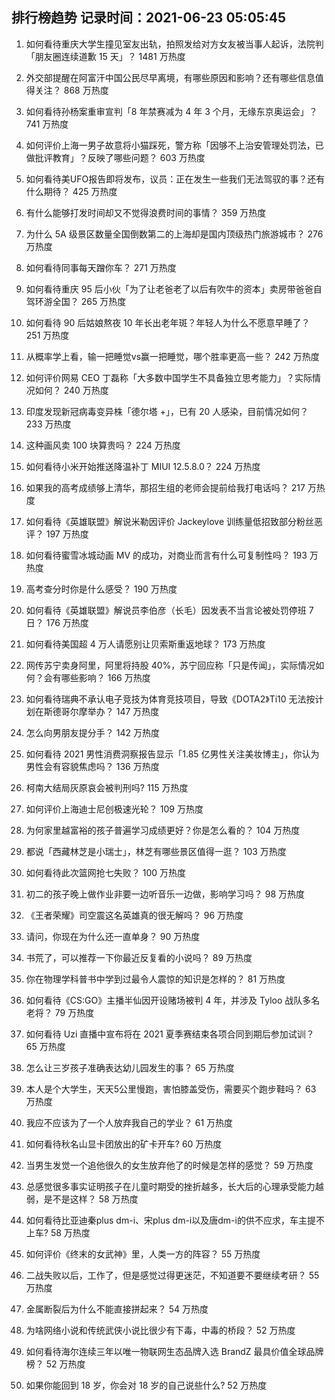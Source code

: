 
## 排行榜趋势 记录时间：2021-06-23 05:05:45
  
  1. 如何看待重庆大学生撞见室友出轨，拍照发给对方女友被当事人起诉，法院判「朋友圈连续道歉 15 天」？ 1481 万热度
    
  2. 外交部提醒在阿富汗中国公民尽早离境，有哪些原因和影响？还有哪些信息值得关注？ 868 万热度
    
  3. 如何看待孙杨案重审宣判「8 年禁赛减为 4 年 3 个月，无缘东京奥运会」？ 741 万热度
    
  4. 如何评价上海一男子故意将小猫踩死，警方称「因够不上治安管理处罚法，已做批评教育」？反映了哪些问题？ 603 万热度
    
  5. 如何看待美UFO报告即将发布，议员：正在发生一些我们无法驾驭的事？还有什么期待？ 425 万热度
    
  6. 有什么能够打发时间却又不觉得浪费时间的事情？ 359 万热度
    
  7. 为什么 5A 级景区数量全国倒数第二的上海却是国内顶级热门旅游城市？ 276 万热度
    
  8. 如何看待同事每天蹭你车？ 271 万热度
    
  9. 如何看待重庆 95 后小伙「为了让老爸老了以后有吹牛的资本」卖房带爸爸自驾环游全国？ 265 万热度
    
  10. 如何看待 90 后姑娘熬夜 10 年长出老年斑？年轻人为什么不愿意早睡了？ 251 万热度
    
  11. 从概率学上看，输一把睡觉vs赢一把睡觉，哪个胜率更高一些？ 242 万热度
    
  12. 如何评价网易 CEO 丁磊称「大多数中国学生不具备独立思考能力」？实际情况如何？ 240 万热度
    
  13. 印度发现新冠病毒变异株「德尔塔 +」，已有 20 人感染，目前情况如何？ 233 万热度
    
  14. 这种画风卖 100 块算贵吗？ 224 万热度
    
  15. 如何看待小米开始推送降温补丁 MIUI 12.5.8.0？ 224 万热度
    
  16. 如果我的高考成绩够上清华，那招生组的老师会提前给我打电话吗？ 217 万热度
    
  17. 如何看待《英雄联盟》解说米勒因评价 Jackeylove 训练量低招致部分粉丝恶评？ 197 万热度
    
  18. 如何看待蜜雪冰城动画 MV 的成功，对商业而言有什么可复制性吗？ 193 万热度
    
  19. 高考查分时你是什么感受？ 190 万热度
    
  20. 如何看待《英雄联盟》解说员李伯彦（长毛）因发表不当言论被处罚停班 7 日？ 176 万热度
    
  21. 如何看待美国超 4 万人请愿别让贝索斯重返地球？ 173 万热度
    
  22. 网传苏宁卖身阿里，阿里将持股 40%，苏宁回应称「只是传闻」，实际情况如何？会有哪些影响？ 166 万热度
    
  23. 如何看待瑞典不承认电子竞技为体育竞技项目，导致《DOTA2》Ti10 无法按计划在斯德哥尔摩举办？ 147 万热度
    
  24. 怎么向男朋友提分手？ 142 万热度
    
  25. 如何看待 2021 男性消费洞察报告显示「1.85 亿男性关注美妆博主」，你认为男性会有容貌焦虑吗？ 136 万热度
    
  26. 柯南大结局灰原哀会被判刑吗? 115 万热度
    
  27. 如何评价上海迪士尼创极速光轮？ 109 万热度
    
  28. 为何家里越富裕的孩子普遍学习成绩更好？你是怎么看的？ 104 万热度
    
  29. 都说「西藏林芝是小瑞士」，林芝有哪些景区值得一逛？ 103 万热度
    
  30. 如何看待此次篮网抢七失败？ 100 万热度
    
  31. 初二的孩子晚上做作业非要一边听音乐一边做，影响学习吗？ 98 万热度
    
  32. 《王者荣耀》司空震这名英雄真的很无解吗？ 96 万热度
    
  33. 请问，你现在为什么还一直单身？ 90 万热度
    
  34. 书荒了，可以推荐一下你最近反复看的小说吗？ 89 万热度
    
  35. 你在物理学科普书中学到过最令人震惊的知识是怎样的？ 81 万热度
    
  36. 如何看待《CS:GO》主播半仙因开设赌场被判 4 年，并涉及 Tyloo 战队多名老将？ 79 万热度
    
  37. 如何看待 Uzi 直播中宣布将在 2021 夏季赛结束各项合同到期后参加试训？ 65 万热度
    
  38. 怎么让三岁孩子准确表达幼儿园发生的事？ 65 万热度
    
  39. 本人是个大学生，天天5公里慢跑，害怕膝盖受伤，需要买个跑步鞋吗？ 63 万热度
    
  40. 我应不应该为了一个人放弃我自己的学业？ 61 万热度
    
  41. 如何看待秋名山显卡团放出的矿卡开车? 60 万热度
    
  42. 当男生发觉一个追他很久的女生放弃他了的时候是怎样的感觉？ 59 万热度
    
  43. 总感觉很多事实证明孩子在儿童时期受的挫折越多，长大后的心理承受能力越弱，是不是这样？ 58 万热度
    
  44. 如何看待比亚迪秦plus dm-i、宋plus dm-i以及唐dm-i的供不应求，车主提不上车? 58 万热度
    
  45. 如何评价《终末的女武神》里，人类一方的阵容？ 55 万热度
    
  46. 二战失败以后，工作了，但是感觉过得更迷茫，不知道要不要继续考研？ 55 万热度
    
  47. 金属断裂后为什么不能直接拼起来？ 54 万热度
    
  48. 为啥网络小说和传统武侠小说比很少有下毒，中毒的桥段？ 52 万热度
    
  49. 如何看待海尔连续三年以唯一物联网生态品牌入选 BrandZ 最具价值全球品牌榜？ 52 万热度
    
  50. 如果你能回到 18 岁，你会对 18 岁的自己说些什么? 52 万热度
    